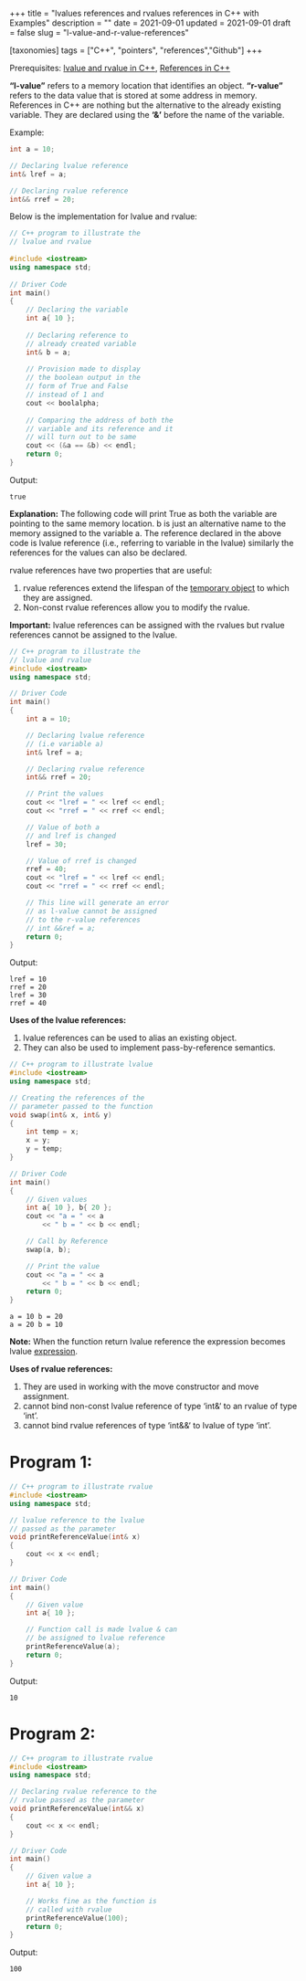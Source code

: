 +++
title = "lvalues references and rvalues references in C++ with Examples"
description = ""
date = 2021-09-01
updated = 2021-09-01
draft = false
slug = "l-value-and-r-value-references"

[taxonomies]
tags = ["C++", "pointers", "references","Github"]
+++

Prerequisites: [lvalue and rvalue in C++](https://www.geeksforgeeks.org/lvalue-and-rvalue-in-c-language/), [References in C++](https://www.geeksforgeeks.org/references-in-c/)

**“l-value”** refers to a memory location that identifies an object. **“r-value”** refers to the data value that is stored at some address in memory. References in C++ are nothing but the alternative to the already existing variable. They are declared using the **‘&’** before the name of the variable.

Example: 

```C++
int a = 10;

// Declaring lvalue reference
int& lref = a;

// Declaring rvalue reference
int&& rref = 20;
```

Below is the implementation for lvalue and rvalue:

```C++
// C++ program to illustrate the
// lvalue and rvalue
 
#include <iostream>
using namespace std;
 
// Driver Code
int main()
{
    // Declaring the variable
    int a{ 10 };
 
    // Declaring reference to
    // already created variable
    int& b = a;
 
    // Provision made to display
    // the boolean output in the
    // form of True and False
    // instead of 1 and
    cout << boolalpha;
 
    // Comparing the address of both the
    // variable and its reference and it
    // will turn out to be same
    cout << (&a == &b) << endl;
    return 0;
}
```

Output:
```
true
```

**Explanation:** The following code will print True as both the variable are pointing to the same memory location. b is just an alternative name to the memory assigned to the variable a. The reference declared in the above code is lvalue reference (i.e., referring to variable in the lvalue) similarly the references for the values can also be declared.

rvalue references have two properties that are useful: 

1. rvalue references extend the lifespan of the [temporary object](https://docs.microsoft.com/en-us/cpp/cpp/temporary-objects?view=vs-2019) to which they are assigned.
2. Non-const rvalue references allow you to modify the rvalue.

**Important:** lvalue references can be assigned with the rvalues but rvalue references cannot be assigned to the lvalue.

```C++
// C++ program to illustrate the
// lvalue and rvalue
#include <iostream>
using namespace std;

// Driver Code
int main()
{
	int a = 10;

	// Declaring lvalue reference
	// (i.e variable a)
	int& lref = a;

	// Declaring rvalue reference
	int&& rref = 20;

	// Print the values
	cout << "lref = " << lref << endl;
	cout << "rref = " << rref << endl;

	// Value of both a
	// and lref is changed
	lref = 30;

	// Value of rref is changed
	rref = 40;
	cout << "lref = " << lref << endl;
	cout << "rref = " << rref << endl;

	// This line will generate an error
	// as l-value cannot be assigned
	// to the r-value references
	// int &&ref = a;
	return 0;
}
```
Output:
```
lref = 10
rref = 20
lref = 30
rref = 40
```

**Uses of the lvalue references:**
1. lvalue references can be used to alias an existing object.
2. They can also be used to implement pass-by-reference semantics.

```C++
// C++ program to illustrate lvalue
#include <iostream>
using namespace std;

// Creating the references of the
// parameter passed to the function
void swap(int& x, int& y)
{
	int temp = x;
	x = y;
	y = temp;
}

// Driver Code
int main()
{
	// Given values
	int a{ 10 }, b{ 20 };
	cout << "a = " << a
		<< " b = " << b << endl;

	// Call by Reference
	swap(a, b);

	// Print the value
	cout << "a = " << a
		<< " b = " << b << endl;
	return 0;
}
```

```
a = 10 b = 20
a = 20 b = 10
```

**Note:** When the function return lvalue reference the expression becomes lvalue [expression](https://en.cppreference.com/w/cpp/language/value_category).

**Uses of rvalue references:** 

1. They are used in working with the move constructor and move assignment.
2. cannot bind non-const lvalue reference of type ‘int&‘ to an rvalue of type ‘int’.
3. cannot bind rvalue references of type ‘int&&‘ to lvalue of type ‘int’.

# Program 1:
```C++
// C++ program to illustrate rvalue
#include <iostream>
using namespace std;

// lvalue reference to the lvalue
// passed as the parameter
void printReferenceValue(int& x)
{
	cout << x << endl;
}

// Driver Code
int main()
{
	// Given value
	int a{ 10 };

	// Function call is made lvalue & can
	// be assigned to lvalue reference
	printReferenceValue(a);
	return 0;
}
```

Output:
```
10
```

# Program 2:
```C++
// C++ program to illustrate rvalue
#include <iostream>
using namespace std;

// Declaring rvalue reference to the
// rvalue passed as the parameter
void printReferenceValue(int&& x)
{
	cout << x << endl;
}

// Driver Code
int main()
{
	// Given value a
	int a{ 10 };

	// Works fine as the function is
	// called with rvalue
	printReferenceValue(100);
	return 0;
}
```

Output:
```
100
```
